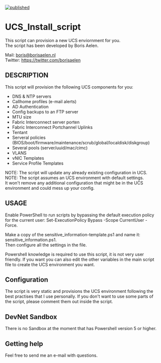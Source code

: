 [![published](https://static.production.devnetcloud.com/codeexchange/assets/images/devnet-published.svg)](https://developer.cisco.com/codeexchange/github/repo/baelen-git/ucs_install_script)


# UCS_Install_script

This script can provision a new UCS enviornment for you. <br>
The script has been developed by Boris Aelen. <br>

Mail: boris@borisaelen.nl <br>
Twitter: https://twitter.com/borisaelen <br>

## DESCRIPTION
This script will provision the following UCS components for you:
-	DNS & NTP servers
-	Callhome profiles  (e-mail alerts)
-	AD Authentication
-	Config backups to an FTP server
-	MTU size 
-	Fabric Interconnect server porten
-	Fabric Interconnect Portchannel Uplinks
-	Tentant 
-	Serveral policies (BIOS/boot/firmware/maintenance/scrub/global/localdisk/diskgroup)
-	Several pools (server/uuid/mac/cimc)
-	VLANS
-	vNIC Templates
-	Service Profile Templates

NOTE: The script will update any already existing configuration in UCS.<br>
NOTE: The script assumes an UCS environment with default settings. <br>
      It won't remove any additional configuration that might be in the UCS environment and could mess up your config.<br>

## USAGE

Enable PowerShell to run scripts by bypassing the default execution policy for the current user:
Set-ExecutionPolicy Bypass -Scope CurrentUser -Force. 

Make a copy of the sensitive_information-template.ps1 and name it: sensitive_information.ps1.<br>
Then configure all the settings in the file.<br>

Powershell knowledge is required to use this script, it is not very user friendly.
If you want you can also edit the other variables in the main script file to create the UCS environment you want.<br>

## Configuration

The script is very static and provisions the UCS environment following the best practises that I use personally.
If you don't want to use some parts of the script, please comment them out inside the script.

## DevNet Sandbox

There is no Sandbox at the moment that has Powershell version 5 or higher.

## Getting help

Feel free to send me an e-mail with questions.


